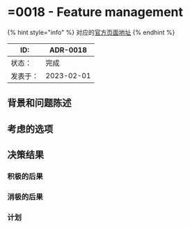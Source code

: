# =0018 - Feature management

{% hint style="info" %}
对应的[官方页面地址](https://contributing.bitwarden.com/architecture/adr/feature-management)
{% endhint %}

| ID:  | ADR-0018   |
| ---- | ---------- |
| 状态：  | 完成         |
| 发表于： | 2023-02-01 |

## 背景和问题陈述​ <a href="#context-and-problem-statement" id="context-and-problem-statement"></a>

## 考虑的选项​ <a href="#considered-options" id="considered-options"></a>

## 决策结果​ <a href="#decision-outcome" id="decision-outcome"></a>

### 积极的后果​ <a href="#positive-consequences" id="positive-consequences"></a>

### 消极的后果​ <a href="#negative-consequences" id="negative-consequences"></a>

### 计划​ <a href="#plan" id="plan"></a>
